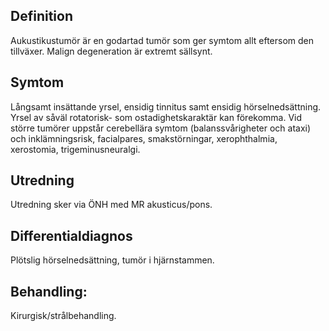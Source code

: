 ## Definition

Aukustikustumör är en godartad tumör som ger symtom allt eftersom den tillväxer.
Malign degeneration är extremt sällsynt.

## Symtom

Långsamt insättande yrsel, ensidig tinnitus samt ensidig hörselnedsättning. Yrsel av såväl rotatorisk- som ostadighetskaraktär kan förekomma. Vid större tumörer uppstår cerebellära symtom (balanssvårigheter och ataxi) och inklämningsrisk, facialpares, smakstörningar, xerophthalmia, xerostomia, trigeminusneuralgi.

## Utredning

Utredning sker via ÖNH med MR akusticus/pons.

## Differentialdiagnos

Plötslig hörselnedsättning, tumör i hjärnstammen.

## Behandling:

Kirurgisk/strålbehandling.

